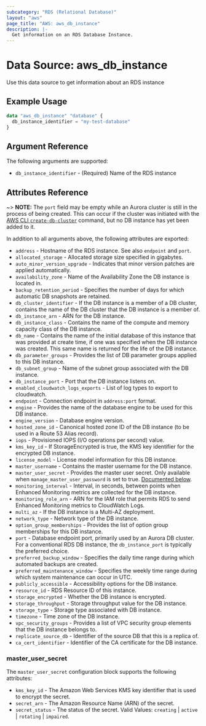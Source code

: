 ```yaml
---
subcategory: "RDS (Relational Database)"
layout: "aws"
page_title: "AWS: aws_db_instance"
description: |-
  Get information on an RDS Database Instance.
---
```


# Data Source: aws_db_instance

Use this data source to get information about an RDS instance

## Example Usage

```terraform
data "aws_db_instance" "database" {
  db_instance_identifier = "my-test-database"
}
```

## Argument Reference

The following arguments are supported:

* `db_instance_identifier` - (Required) Name of the RDS instance

## Attributes Reference

~> **NOTE:** The `port` field may be empty while an Aurora cluster is still in the process of being created. This can occur if the cluster was initiated with the  
[AWS CLI `create-db-cluster`](https://docs.aws.amazon.com/cli/latest/reference/rds/create-db-cluster.html) command, but no DB instance has yet been added to it. 

In addition to all arguments above, the following attributes are exported:

* `address` - Hostname of the RDS instance. See also `endpoint` and `port`.
* `allocated_storage` - Allocated storage size specified in gigabytes.
* `auto_minor_version_upgrade` - Indicates that minor version patches are applied automatically.
* `availability_zone` - Name of the Availability Zone the DB instance is located in.
* `backup_retention_period` - Specifies the number of days for which automatic DB snapshots are retained.
* `db_cluster_identifier` - If the DB instance is a member of a DB cluster, contains the name of the DB cluster that the DB instance is a member of.
* `db_instance_arn` - ARN for the DB instance.
* `db_instance_class` - Contains the name of the compute and memory capacity class of the DB instance.
* `db_name` - Contains the name of the initial database of this instance that was provided at create time, if one was specified when the DB instance was created. This same name is returned for the life of the DB instance.
* `db_parameter_groups` - Provides the list of DB parameter groups applied to this DB instance.
* `db_subnet_group` - Name of the subnet group associated with the DB instance.
* `db_instance_port` - Port that the DB instance listens on.
* `enabled_cloudwatch_logs_exports` - List of log types to export to cloudwatch.
* `endpoint` - Connection endpoint in `address:port` format.
* `engine` - Provides the name of the database engine to be used for this DB instance.
* `engine_version` - Database engine version.
* `hosted_zone_id` - Canonical hosted zone ID of the DB instance (to be used in a Route 53 Alias record).
* `iops` - Provisioned IOPS (I/O operations per second) value.
* `kms_key_id` - If StorageEncrypted is true, the KMS key identifier for the encrypted DB instance.
* `license_model` - License model information for this DB instance.
* `master_username` - Contains the master username for the DB instance.
* `master_user_secret` - Provides the master user secret. Only available when `manage_master_user_password` is set to true. [Documented below](#master_user_secret).
* `monitoring_interval` - Interval, in seconds, between points when Enhanced Monitoring metrics are collected for the DB instance.
* `monitoring_role_arn` - ARN for the IAM role that permits RDS to send Enhanced Monitoring metrics to CloudWatch Logs.
* `multi_az` - If the DB instance is a Multi-AZ deployment.
* `network_type` - Network type of the DB instance.
* `option_group_memberships` - Provides the list of option group memberships for this DB instance.
* `port` - Database endpoint port, primarily used by an Aurora DB cluster. For a conventional RDS DB instance, the `db_instance_port` is typically the preferred choice.
* `preferred_backup_window` - Specifies the daily time range during which automated backups are created.
* `preferred_maintenance_window` -  Specifies the weekly time range during which system maintenance can occur in UTC.
* `publicly_accessible` - Accessibility options for the DB instance.
* `resource_id` - RDS Resource ID of this instance.
* `storage_encrypted` - Whether the DB instance is encrypted.
* `storage_throughput` - Storage throughput value for the DB instance.
* `storage_type` - Storage type associated with DB instance.
* `timezone` - Time zone of the DB instance.
* `vpc_security_groups` - Provides a list of VPC security group elements that the DB instance belongs to.
* `replicate_source_db` - Identifier of the source DB that this is a replica of.
* `ca_cert_identifier` - Identifier of the CA certificate for the DB instance.

### master_user_secret

The `master_user_secret` configuration block supports the following attributes:

* `kms_key_id` - The Amazon Web Services KMS key identifier that is used to encrypt the secret.
* `secret_arn` - The Amazon Resource Name (ARN) of the secret.
* `secret_status` - The status of the secret. Valid Values: `creating` | `active` | `rotating` | `impaired`.
